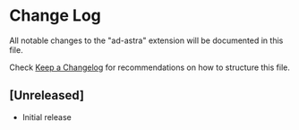 # Change Log

All notable changes to the "ad-astra" extension will be documented in this file.

Check [Keep a Changelog](http://keepachangelog.com/) for recommendations on how to structure this file.

## [Unreleased]

- Initial release
